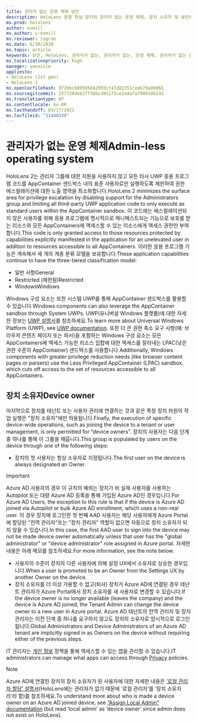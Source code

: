 ```yaml
---
title: 관리자 없는 운영 체제 보안
description: HoloLens 혼합 현실 장치의 관리자 없는 운영 체제, 장치 소유자 및 보안에 대해 자세히 알아보세요.
ms.prod: hololens
author: evmill
ms.author: v-evmill
ms.reviewer: tagran
ms.date: 6/30/2020
ms.topic: article
keywords: 보안, HoloLens, 관리자가 없는, 관리자가 없는, 운영 체제, 관리자가 없는 운영 체제, 관리자 os, 관리자가 없는 os, HoloLens 2, HoloLens2 보안,
ms.localizationpriority: high
manager: yannisle
appliesto:
- HoloLens (1st gen)
- HoloLens 2
ms.openlocfilehash: 972bbc689505d42993cf47d82351ceeb79a0606b
ms.sourcegitcommit: 257720deb27f3bbc301175ce2a4afa79001862d3
ms.translationtype: HT
ms.contentlocale: ko-KR
ms.lasthandoff: 03/17/2021
ms.locfileid: "11440339"
---
```

# <a name="admin-less-operating-system"></a><span data-ttu-id="52560-104">관리자가 없는 운영 체제</span><span class="sxs-lookup"><span data-stu-id="52560-104">Admin-less operating system</span></span>

<span data-ttu-id="52560-105">HoloLens 2는 관리자 그룹에 대한 지원을 사용하지 않고 모든 타사 UWP 응용 프로그램 코드를 AppContainer 샌드박스 내의 표준 사용자로만 실행하도록 제한하여 권한 에스컬레이션에 대한 노출 영역을 최소화합니다.</span><span class="sxs-lookup"><span data-stu-id="52560-105">HoloLens 2 minimizes the surface area for privilege escalation by disabling support for the Administrators group and limiting all third-party UWP application code to only execute as standard users within the AppContainer sandbox.</span></span> <span data-ttu-id="52560-106">이 코드에는 에스컬레이션되지 않은 사용자를 위해 응용 프로그램에 명시적으로 매니페스트되는 기능으로 보호를 받는 리소스와 모든 AppContainers에 액세스할 수 있는 리소스에게 액세스 권한만 부여합니다.</span><span class="sxs-lookup"><span data-stu-id="52560-106">This code is only granted access to those resources protected by capabilities explicitly manifested in the application for an unelevated user in addition to resources accessible to all AppContainers.</span></span>
<span data-ttu-id="52560-107">이러한 응용 프로그램 기능은 계속해서 세 개의 계층 분류 모델을 보유합니다.</span><span class="sxs-lookup"><span data-stu-id="52560-107">These application capabilities continue to have the three-tiered classification model:</span></span>
  * <span data-ttu-id="52560-108">일반 사항</span><span class="sxs-lookup"><span data-stu-id="52560-108">General</span></span>
  * <span data-ttu-id="52560-109">Restricted (제한됨)</span><span class="sxs-lookup"><span data-stu-id="52560-109">Restricted</span></span>
  * <span data-ttu-id="52560-110">Windows</span><span class="sxs-lookup"><span data-stu-id="52560-110">Windows</span></span>

<span data-ttu-id="52560-111">Windows 구성 요소는 또한 시스템 UWP를 통해 AppContainer 샌드박스를 활용할 수 있습니다.</span><span class="sxs-lookup"><span data-stu-id="52560-111">Windows components can also leverage the AppContainer sandbox through System UWPs.</span></span> <span data-ttu-id="52560-112">UWP(유니버설 Windows 플랫폼)에 대한 자세한 정보는 [UWP 설명서](https://docs.microsoft.com/windows/uwp/)를 참조하세요.</span><span class="sxs-lookup"><span data-stu-id="52560-112">To learn more about Universal Windows Platform (UWP), see [UWP documentation](https://docs.microsoft.com/windows/uwp/).</span></span> <span data-ttu-id="52560-113">또한 더 큰 권한 축소 요구 사항(예: 브라우저 콘텐츠 페이지 또는 파서)을 포함하는 Windows 구성 요소는 모든 AppContainers에 액세스 가능한 리소스 집합에 대한 액세스를 잘라내는 LPAC(낮은 권한 수준의 AppContainer) 샌드박스를 사용합니다.</span><span class="sxs-lookup"><span data-stu-id="52560-113">Additionally, Windows components with greater privilege reduction needs (like browser content pages or parsers) use the Less Privileged AppContainer (LPAC) sandbox, which cuts off access to the set of resources accessible to all AppContainers.</span></span>

## <a name="device-owner"></a><span data-ttu-id="52560-114">장치 소유자</span><span class="sxs-lookup"><span data-stu-id="52560-114">Device owner</span></span>

<span data-ttu-id="52560-115">마지막으로 장치를 테넌트 또는 사용자 관리에 연결하는 것과 같은 특정 장치 차원의 작업 실행은 "장치 소유자"에만 허용됩니다.</span><span class="sxs-lookup"><span data-stu-id="52560-115">Finally, the execution of specific device-wide operations, such as joining the device to a tenant or user management, is only permitted for “device owners”.</span></span> <span data-ttu-id="52560-116">장치의 사용자는 다음 단계 중 하나를 통해 이 그룹을 채웁니다.</span><span class="sxs-lookup"><span data-stu-id="52560-116">This group is populated by users on the device through one of the following steps:</span></span>
  * <span data-ttu-id="52560-117">장치의 첫 사용자는 항상 소유자로 지정됩니다.</span><span class="sxs-lookup"><span data-stu-id="52560-117">The first user on the device is always designated an Owner.</span></span> 
> [!IMPORTANT]
><span data-ttu-id="52560-118">Azure AD 사용자의 경우 이 규칙의 예외는 장치가 비 실제 사용자를 사용하는 Autopilot 또는 대량 Azure AD 등록을 통해 가입된 Azure AD인 경우입니다.</span><span class="sxs-lookup"><span data-stu-id="52560-118">For Azure AD Users, the exception to this rule is that if the device is Azure AD joined via Autopilot or bulk Azure AD enrollment, which uses a non-real user.</span></span> <span data-ttu-id="52560-119">이 경우 장치에 로그인한 첫 번째 AAD 사용자는 해당 사용자에게 Azure Portal에 할당된 "전역 관리자"또는 "장치 관리자" 역할이 없으면 자동으로 장치 소유자가 되지 않을 수 있습니다.</span><span class="sxs-lookup"><span data-stu-id="52560-119">In this case, the first AAD user to sign into the device may not be made device owner automatically unless that user has the "global administrator" or "device administrator" role assigned in Azure portal.</span></span> <span data-ttu-id="52560-120">자세한 내용은 아래 메모를 참조하세요.</span><span class="sxs-lookup"><span data-stu-id="52560-120">For more information, see the note below.</span></span>  

  * <span data-ttu-id="52560-121">사용자의 수준이 장치의 다른 사용자에 의해 설정 UX에서 소유자로 상승한 경우입니다.</span><span class="sxs-lookup"><span data-stu-id="52560-121">When a user is promoted to be an Owner from the Settings UX by another Owner on the device.</span></span>
  * <span data-ttu-id="52560-122">장치 소유자를 더 이상 가용할 수 없고(퇴사) 장치가 Azure AD에 연결된 경우 테넌트 관리자가 Azure Portal에서 장치 소유자를 새 사용자로 변경할 수 있습니다.</span><span class="sxs-lookup"><span data-stu-id="52560-122">If the device owner is no longer available (leaves the company) and the device is Azure AD joined, the Tenant Admin can change the device owner to a new user in Azure portal.</span></span> <span data-ttu-id="52560-123">Azure AD 테넌트의 전역 관리자 및 장치 관리자는 이전 단계 중 하나를 요구하지 않고도 장치의 소유자로 암시적으로 로그인됩니다.</span><span class="sxs-lookup"><span data-stu-id="52560-123">Global Administrators and Device Administrators of an Azure AD tenant are implicitly signed in as Owners on the device without requiring either of the previous steps.</span></span>  

 <span data-ttu-id="52560-124">IT 관리자는 [개인 정보](https://docs.microsoft.com/windows/client-management/mdm/policy-csp-privacy) 정책을 통해 액세스할 수 있는 앱을 관리할 수 있습니다.</span><span class="sxs-lookup"><span data-stu-id="52560-124">IT administrators can manage what apps can access through [Privacy](https://docs.microsoft.com/windows/client-management/mdm/policy-csp-privacy) policies.</span></span> 

> [!NOTE]
> <span data-ttu-id="52560-125">Azure AD에 연결한 장치의 장치 소유자가 된 사용자에 대한 자세한 내용은 [‘로컬 관리자 할당’ 설명서](https://docs.microsoft.com/azure/active-directory/devices/assign-local-admin)(HoloLens에는 관리자가 없기 때문에 ‘로컬 관리자’를 ‘장치 소유자라’라 함)를 참조하세요.</span><span class="sxs-lookup"><span data-stu-id="52560-125">To understand more about who is made a device owner on an Azure AD joined device, see [“Assign Local Admin” documentation](https://docs.microsoft.com/azure/active-directory/devices/assign-local-admin) (but read ‘local admin’ as ‘device owner’ since admin does not exist on HoloLens).</span></span>